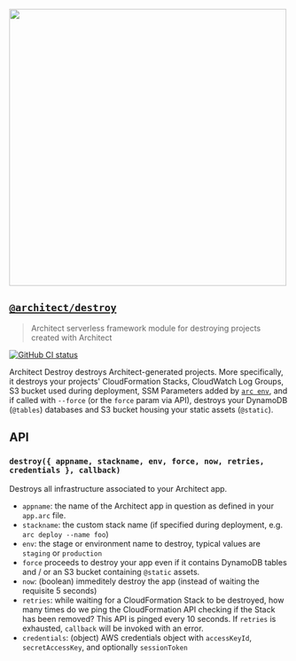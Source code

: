 [<img src="https://assets.arc.codes/architect-logo-500b@2x.png" width=500>](https://www.npmjs.com/package/@architect/destroy)

## [`@architect/destroy`](https://www.npmjs.com/package/@architect/destroy)

> Architect serverless framework module for destroying projects created with Architect

[![GitHub CI status](https://github.com/architect/destroy/workflows/Node%20CI/badge.svg)](https://github.com/architect/destroy/actions?query=workflow%3A%22Node+CI%22)

Architect Destroy destroys Architect-generated projects. More specifically, it destroys your projects' CloudFormation Stacks, CloudWatch Log Groups, S3 bucket used during deployment, SSM Parameters added by [`arc env`](https://github.com/architect/env), and if called with `--force` (or the `force` param via API), destroys your DynamoDB (`@tables`) databases and S3 bucket housing your static assets (`@static`).

## API

### `destroy({ appname, stackname, env, force, now, retries, credentials }, callback)`

Destroys all infrastructure associated to your Architect app.

- `appname`: the name of the Architect app in question as defined in your `app.arc` file.
- `stackname`: the custom stack name (if specified during deployment, e.g. `arc deploy --name foo`)
- `env`: the stage or environment name to destroy, typical values are `staging` or `production`
- `force` proceeds to destroy your app even if it contains DynamoDB tables and / or an S3 bucket containing `@static` assets.
- `now`: (boolean) immeditely destroy the app (instead of waiting the requisite 5 seconds)
- `retries`: while waiting for a CloudFormation Stack to be destroyed, how many
    times do we ping the CloudFormation API checking if the Stack has been
    removed? This API is pinged every 10 seconds. If `retries` is exhausted,
    `callback` will be invoked with an error.
- `credentials`: (object) AWS credentials object with `accessKeyId`, `secretAccessKey`, and optionally `sessionToken`
